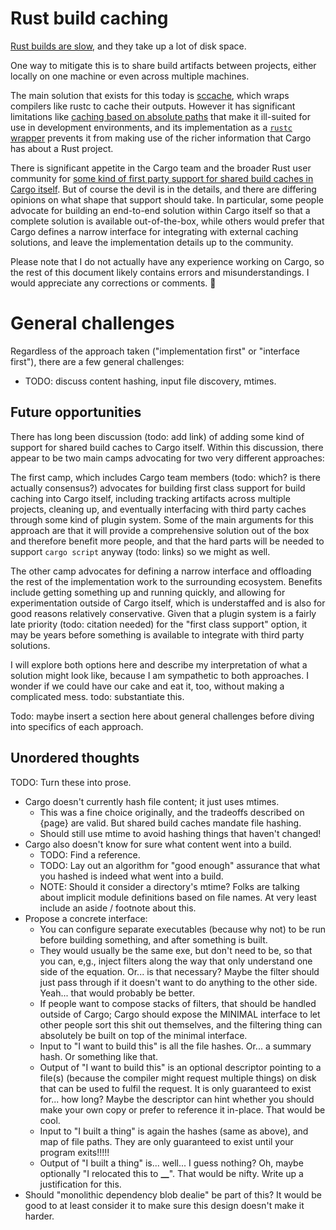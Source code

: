 # Rust build caching

[Rust builds are slow](slow-builds.md), and they take up a lot of disk space.

One way to mitigate this is to share build artifacts between projects, either locally on one machine or even across multiple machines.

The main solution that exists for this today is [sccache](https://github.com/mozilla/sccache), which wraps compilers like rustc to cache their outputs. However it has significant limitations like [caching based on absolute paths](https://github.com/mozilla/sccache/issues/35) that make it ill-suited for use in development environments, and its implementation as a [`rustc` wrapper](https://doc.rust-lang.org/cargo/reference/config.html#buildrustc-wrapper) prevents it from making use of the richer information that Cargo has about a Rust project.

There is significant appetite in the Cargo team and the broader Rust user community for [some kind of first party support for shared build caches in Cargo itself](https://github.com/rust-lang/cargo/issues/5931). But of course the devil is in the details, and there are differing opinions on what shape that support should take. In particular, some people advocate for building an end-to-end solution within Cargo itself so that a complete solution is available out-of-the-box, while others would prefer that Cargo defines a narrow interface for integrating with external caching solutions, and leave the implementation details up to the community.

Please note that I do not actually have any experience working on Cargo, so the rest of this document likely contains errors and misunderstandings. I would appreciate any corrections or comments. 🙏

# General challenges

Regardless of the approach taken ("implementation first" or "interface first"), there are a few general challenges:

- TODO: discuss content hashing, input file discovery, mtimes.

## Future opportunities

There has long been discussion (todo: add link) of adding some kind of support for shared build caches to Cargo itself. Within this discussion, there appear to be two main camps advocating for two very different approaches:

The first camp, which includes Cargo team members (todo: which? is there actually consensus?) advocates for building first class support for build caching into Cargo itself, including tracking artifacts across multiple projects, cleaning up, and eventually interfacing with third party caches through some kind of plugin system. Some of the main arguments for this approach are that it will provide a comprehensive solution out of the box and therefore benefit more people, and that the hard parts will be needed to support `cargo script` anyway (todo: links) so we might as well.

The other camp advocates for defining a narrow interface and offloading the rest of the implementation work to the surrounding ecosystem. Benefits include getting something up and running quickly, and allowing for experimentation outside of Cargo itself, which is understaffed and is also for good reasons relatively conservative. Given that a plugin system is a fairly late priority (todo: citation needed) for the "first class support" option, it may be years before something is available to integrate with third party solutions.

I will explore both options here and describe my interpretation of what a solution might look like, because I am sympathetic to both approaches. I wonder if we could have our cake and eat it, too, without making a complicated mess. todo: substantiate this.

Todo: maybe insert a section here about general challenges before diving into specifics of each approach.

## Unordered thoughts

TODO: Turn these into prose.

- Cargo doesn't currently hash file content; it just uses mtimes.
  - This was a fine choice originally, and the tradeoffs described on {page} are valid. But shared build caches mandate file hashing.
  - Should still use mtime to avoid hashing things that haven't changed!
- Cargo also doesn't know for sure what content went into a build.
  - TODO: Find a reference.
  - TODO: Lay out an algorithm for "good enough" assurance that what you hashed is indeed what went into a build.
  - NOTE: Should it consider a directory's mtime? Folks are talking about implicit module definitions based on file names. At very least include an aside / footnote about this.
- Propose a concrete interface:
  - You can configure separate executables (because why not) to be run before building something, and after something is built.
  - They would usually be the same exe, but don't need to be, so that you can, e,g., inject filters along the way that only understand one side of the equation. Or... is that necessary? Maybe the filter should just pass through if it doesn't want to do anything to the other side. Yeah... that would probably be better.
  - If people want to compose stacks of filters, that should be handled outside of Cargo; Cargo should expose the MINIMAL interface to let other people sort this shit out themselves, and the filtering thing can absolutely be built on top of the minimal interface.
  - Input to "I want to build this" is all the file hashes. Or... a summary hash. Or something like that.
  - Output of "I want to build this" is an optional descriptor pointing to a file(s) (because the compiler might request multiple things) on disk that can be used to fulfil the request. It is only guaranteed to exist for... how long? Maybe the descriptor can hint whether you should make your own copy or prefer to reference it in-place. That would be cool.
  - Input to "I built a thing" is again the hashes (same as above), and map of file paths. They are only guaranteed to exist until your program exits!!!!!
  - Output of "I built a thing" is... well... I guess nothing? Oh, maybe optionally "I relocated this to **\_\_**". That would be nifty. Write up a justification for this.
- Should "monolithic dependency blob dealie" be part of this? It would be good to at least consider it to make sure this design doesn't make it harder.
